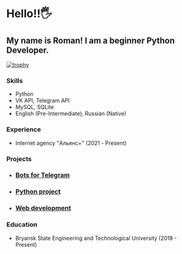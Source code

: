 # Hello!!🖐
## My name is Roman! I am a beginner Python Developer.

[![trophy](https://github-profile-trophy.vercel.app/?username=axemanofic&no-frame=true&no-bg=true&theme=gruvbox&column=3&margin-w=15&margin-h=15&title=Commit,Stars,Repositories,Followers,PullRequest,Issues)](https://github.com/ryo-ma/github-profile-trophy)

### Skills
- Python
- VK API, Telegram API
- MySQL, SQLite
- English (Pre-Intermediate), Russian (Native)

### Experience
- Internet agency "Альянс+" (2021 - Present)

### Projects

- ### [Bots for Telegram](https://github.com/axemanofic?tab=repositories&q=bot)
- ### [Python project](https://github.com/axemanofic?tab=repositories&language=python)
- ### [Web development](https://github.com/axemanofic?tab=repositories&language=html)

### Education
- Bryansk State Engineering and Technological University (2018 - Present)

